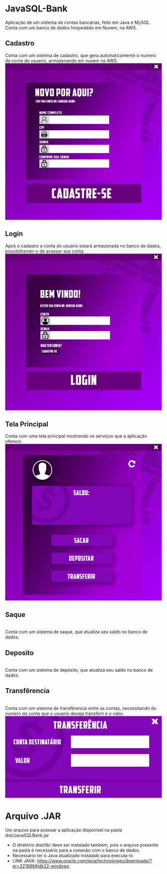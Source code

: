 # JavaSQL-Bank
Aplicação de um sistema de contas bancárias, feito em Java e MySQL.
Conta com um banco de dados hospedado em Nuvem, na AWS.

## Cadastro
Conta com um sistema de cadastro, que gera automaticamente o numero da conta do usuario, armazenando em nuvem na AWS.<br>
<img src="src/javasqlbank/Resources/cadastro720.jpg"><br>
## Login
Apos o cadastro a conta do usuário estará armazenada no banco de dados, possibilitando-o de acessar sua conta.<br>
<img src="src/javasqlbank/Resources/main720.jpg"><br>
## Tela Principal
Conta com uma tela principal mostrando os serviços que a aplicação oferece.<br>
<img src="src/javasqlbank/Resources/menu720.jpg">
## Saque
<br>Conta com um sistema de saque, que atualiza seu saldo no banco de dados.
## Deposito
<br>Conta com um sistema de depósito, que atualiza seu saldo no banco de dados.
## Transfêrencia
<br>Conta com um sistema de transfêrencia entre as contas, necessitando do numero da conta que o usuario deseja transferir e o valor.<br>
<img src="src/javasqlbank/Resources/TRANSFERENCIA.jpg"><br>

# Arquivo .JAR
Um arquivo para acessar a aplicação disponivel na pasta dist/JavaSQLBank.jar
 - O diretório dist/lib/ deve ser instalado também, pois o arquivo presente na pasta é necessário para a conexão com o banco de dados.
 - Necessário ter o Java atualizado instalado para executa-lo
 - LINK JAVA: https://www.oracle.com/java/technologies/downloads/?er=221886#jdk22-windows

